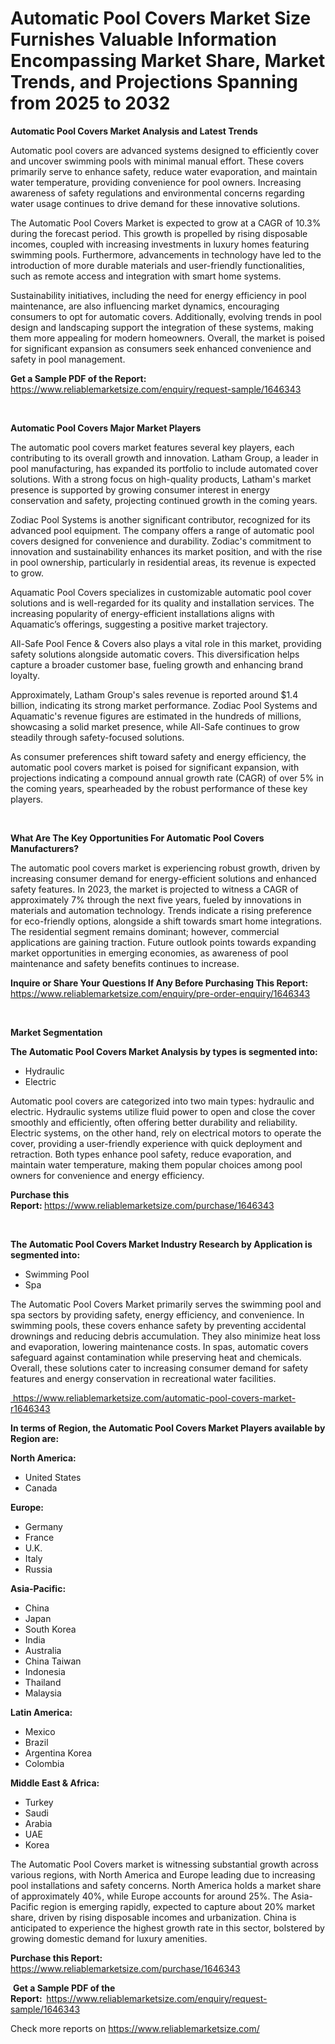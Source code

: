 <p><h1>Automatic Pool Covers Market Size Furnishes Valuable Information Encompassing Market Share, Market Trends, and Projections Spanning from 2025 to 2032</h1></p><p><strong>Automatic Pool Covers Market Analysis and Latest Trends</strong></p>
<p><p>Automatic pool covers are advanced systems designed to efficiently cover and uncover swimming pools with minimal manual effort. These covers primarily serve to enhance safety, reduce water evaporation, and maintain water temperature, providing convenience for pool owners. Increasing awareness of safety regulations and environmental concerns regarding water usage continues to drive demand for these innovative solutions.</p><p>The Automatic Pool Covers Market is expected to grow at a CAGR of 10.3% during the forecast period. This growth is propelled by rising disposable incomes, coupled with increasing investments in luxury homes featuring swimming pools. Furthermore, advancements in technology have led to the introduction of more durable materials and user-friendly functionalities, such as remote access and integration with smart home systems. </p><p>Sustainability initiatives, including the need for energy efficiency in pool maintenance, are also influencing market dynamics, encouraging consumers to opt for automatic covers. Additionally, evolving trends in pool design and landscaping support the integration of these systems, making them more appealing for modern homeowners. Overall, the market is poised for significant expansion as consumers seek enhanced convenience and safety in pool management.</p></p>
<p><strong>Get a Sample PDF of the Report:&nbsp;</strong> <a href="https://www.reliablemarketsize.com/enquiry/request-sample/1646343?utm_campaign=3112&utm_medium=2&utm_source=Github&utm_content=ia&utm_term=11042025&utm_id=automatic-pool-covers">https://www.reliablemarketsize.com/enquiry/request-sample/1646343</a></p>
<p>&nbsp;</p>
<p><strong>Automatic Pool Covers Major Market Players</strong></p>
<p><p>The automatic pool covers market features several key players, each contributing to its overall growth and innovation. Latham Group, a leader in pool manufacturing, has expanded its portfolio to include automated cover solutions. With a strong focus on high-quality products, Latham's market presence is supported by growing consumer interest in energy conservation and safety, projecting continued growth in the coming years.</p><p>Zodiac Pool Systems is another significant contributor, recognized for its advanced pool equipment. The company offers a range of automatic pool covers designed for convenience and durability. Zodiac's commitment to innovation and sustainability enhances its market position, and with the rise in pool ownership, particularly in residential areas, its revenue is expected to grow.</p><p>Aquamatic Pool Covers specializes in customizable automatic pool cover solutions and is well-regarded for its quality and installation services. The increasing popularity of energy-efficient installations aligns with Aquamatic’s offerings, suggesting a positive market trajectory.</p><p>All-Safe Pool Fence & Covers also plays a vital role in this market, providing safety solutions alongside automatic covers. This diversification helps capture a broader customer base, fueling growth and enhancing brand loyalty. </p><p>Approximately, Latham Group's sales revenue is reported around $1.4 billion, indicating its strong market performance. Zodiac Pool Systems and Aquamatic's revenue figures are estimated in the hundreds of millions, showcasing a solid market presence, while All-Safe continues to grow steadily through safety-focused solutions.</p><p>As consumer preferences shift toward safety and energy efficiency, the automatic pool covers market is poised for significant expansion, with projections indicating a compound annual growth rate (CAGR) of over 5% in the coming years, spearheaded by the robust performance of these key players.</p></p>
<p>&nbsp;</p>
<p><strong>What Are The Key Opportunities For Automatic Pool Covers Manufacturers?</strong></p>
<p><p>The automatic pool covers market is experiencing robust growth, driven by increasing consumer demand for energy-efficient solutions and enhanced safety features. In 2023, the market is projected to witness a CAGR of approximately 7% through the next five years, fueled by innovations in materials and automation technology. Trends indicate a rising preference for eco-friendly options, alongside a shift towards smart home integrations. The residential segment remains dominant; however, commercial applications are gaining traction. Future outlook points towards expanding market opportunities in emerging economies, as awareness of pool maintenance and safety benefits continues to increase.</p></p>
<p><strong>Inquire or Share Your Questions If Any Before Purchasing This Report:</strong> <a href="https://www.reliablemarketsize.com/enquiry/pre-order-enquiry/1646343?utm_campaign=3112&utm_medium=2&utm_source=Github&utm_content=ia&utm_term=11042025&utm_id=automatic-pool-covers">https://www.reliablemarketsize.com/enquiry/pre-order-enquiry/1646343</a></p>
<p>&nbsp;</p>
<p><strong>Market Segmentation</strong></p>
<p><strong>The Automatic Pool Covers Market Analysis by types is segmented into:</strong></p>
<p><ul><li>Hydraulic</li><li>Electric</li></ul></p>
<p><p>Automatic pool covers are categorized into two main types: hydraulic and electric. Hydraulic systems utilize fluid power to open and close the cover smoothly and efficiently, often offering better durability and reliability. Electric systems, on the other hand, rely on electrical motors to operate the cover, providing a user-friendly experience with quick deployment and retraction. Both types enhance pool safety, reduce evaporation, and maintain water temperature, making them popular choices among pool owners for convenience and energy efficiency.</p></p>
<p><strong>Purchase this Report:&nbsp;</strong><a href="https://www.reliablemarketsize.com/purchase/1646343?utm_campaign=3112&utm_medium=2&utm_source=Github&utm_content=ia&utm_term=11042025&utm_id=automatic-pool-covers">https://www.reliablemarketsize.com/purchase/1646343</a></p>
<p>&nbsp;</p>
<p><strong>The Automatic Pool Covers Market Industry Research by Application is segmented into:</strong></p>
<p><ul><li>Swimming Pool</li><li>Spa</li></ul></p>
<p><p>The Automatic Pool Covers Market primarily serves the swimming pool and spa sectors by providing safety, energy efficiency, and convenience. In swimming pools, these covers enhance safety by preventing accidental drownings and reducing debris accumulation. They also minimize heat loss and evaporation, lowering maintenance costs. In spas, automatic covers safeguard against contamination while preserving heat and chemicals. Overall, these solutions cater to increasing consumer demand for safety features and energy conservation in recreational water facilities.</p></p>
<p><a href="https://www.reliablemarketsize.com/automatic-pool-covers-market-r1646343?utm_campaign=3112&utm_medium=2&utm_source=Github&utm_content=ia&utm_term=11042025&utm_id=automatic-pool-covers">&nbsp;https://www.reliablemarketsize.com/automatic-pool-covers-market-r1646343</a></p>
<p><strong>In terms of Region, the Automatic Pool Covers Market Players available by Region are:</strong></p>
<p>
    <p> <strong> North America: </strong>
        <ul>
            <li>United States</li>
            <li>Canada</li>
        </ul>
        </p> 
    <p> <strong> Europe: </strong>
        <ul>
            <li>Germany</li>
            <li>France</li>
            <li>U.K.</li>
            <li>Italy</li>
            <li>Russia</li>
        </ul>
        </p> 
    <p> <strong> Asia-Pacific: </strong>
        <ul>
            <li>China</li>
            <li>Japan</li>
            <li>South Korea</li>
            <li>India</li>
            <li>Australia</li>
            <li>China Taiwan</li>
            <li>Indonesia</li>
            <li>Thailand</li>
            <li>Malaysia</li>
        </ul>
        </p> 
    <p> <strong> Latin America: </strong>
        <ul>
            <li>Mexico</li>
            <li>Brazil</li>
            <li>Argentina Korea</li>
            <li>Colombia</li>
        </ul>
        </p> 
    <p> <strong> Middle East & Africa: </strong>
        <ul>
            <li>Turkey</li>
            <li>Saudi</li>
            <li>Arabia</li>
            <li>UAE</li>
            <li>Korea</li>
        </ul>
    </p>
    </p>
<p><p>The Automatic Pool Covers market is witnessing substantial growth across various regions, with North America and Europe leading due to increasing pool installations and safety concerns. North America holds a market share of approximately 40%, while Europe accounts for around 25%. The Asia-Pacific region is emerging rapidly, expected to capture about 20% market share, driven by rising disposable incomes and urbanization. China is anticipated to experience the highest growth rate in this sector, bolstered by growing domestic demand for luxury amenities.</p></p>
<p><strong>Purchase this Report: </strong><a href="https://www.reliablemarketsize.com/purchase/1646343?utm_campaign=3112&utm_medium=2&utm_source=Github&utm_content=ia&utm_term=11042025&utm_id=automatic-pool-covers">https://www.reliablemarketsize.com/purchase/1646343</a></p>
<p>&nbsp;<strong>Get a Sample PDF of the Report:&nbsp;&nbsp;</strong><a href="https://www.reliablemarketsize.com/enquiry/request-sample/1646343?utm_campaign=3112&utm_medium=2&utm_source=Github&utm_content=ia&utm_term=11042025&utm_id=automatic-pool-covers">https://www.reliablemarketsize.com/enquiry/request-sample/1646343</a></p>
<p><strong></strong></p>
<p>Check more reports on <a href="https://www.reliablemarketsize.com/?utm_campaign=3112&utm_medium=2&utm_source=Github&utm_content=ia&utm_term=11042025&utm_id=automatic-pool-covers">https://www.reliablemarketsize.com/</a></p>